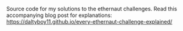 Source code for my solutions to the ethernaut challenges. Read this accompanying
blog post for explanations: https://daltyboy11.github.io/every-ethernaut-challenge-explained/
